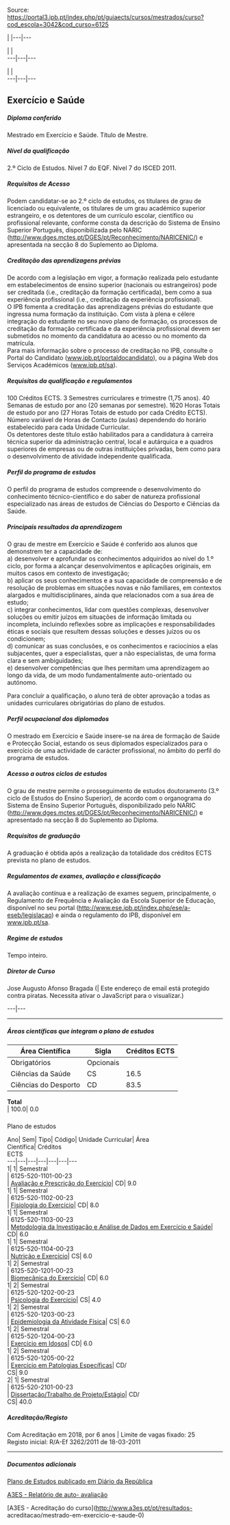 Source: https://portal3.ipb.pt/index.php/pt/guiaects/cursos/mestrados/curso?cod_escola=3042&cod_curso=6125

| |---|---  
  
| |   
---|---|---  
  
| |   
---|---|---  
  
  

## Exercício e Saúde

  

##### Diploma conferido

Mestrado em Exercício e Saúde. Título de Mestre.  
  

##### Nível da qualificação

2.º Ciclo de Estudos. Nível 7 do EQF. Nível 7 do ISCED 2011.  
  

##### Requisitos de Acesso

Podem candidatar-se ao 2.º ciclo de estudos, os titulares de grau de
licenciado ou equivalente, os titulares de um grau académico superior
estrangeiro, e os detentores de um currículo escolar, científico ou
profissional relevante, conforme consta da descrição do Sistema de Ensino
Superior Português, disponibilizada pelo NARIC
(http://www.dges.mctes.pt/DGES/pt/Reconhecimento/NARICENIC/) e apresentada na
secção 8 do Suplemento ao Diploma.  
  

##### Creditação das aprendizagens prévias

De acordo com a legislação em vigor, a formação realizada pelo estudante em
estabelecimentos de ensino superior (nacionais ou estrangeiros) pode ser
creditada (i.e., creditação da formação certificada), bem como a sua
experiência profissional (i.e., creditação da experiência profissional).  
O IPB fomenta a creditação das aprendizagens prévias do estudante que ingressa
numa formação da instituição. Com vista à plena e célere integração do
estudante no seu novo plano de formação, os processos de creditação da
formação certificada e da experiência profissional devem ser submetidos no
momento da candidatura ao acesso ou no momento da matrícula.  
Para mais informação sobre o processo de creditação no IPB, consulte o Portal
do Candidato (www.ipb.pt/portaldocandidato), ou a página Web dos Serviços
Académicos (www.ipb.pt/sa).  
  

##### Requisitos da qualificação e regulamentos

100 Créditos ECTS. 3 Semestres curriculares e trimestre (1,75 anos). 40
Semanas de estudo por ano (20 semanas por semestre). 1620 Horas Totais de
estudo por ano (27 Horas Totais de estudo por cada Crédito ECTS). Número
variável de Horas de Contacto (aulas) dependendo do horário estabelecido para
cada Unidade Curricular.  
Os detentores deste título estão habilitados para a candidatura à carreira
técnica superior da administração central, local e autárquica e a quadros
superiores de empresas ou de outras instituições privadas, bem como para o
desenvolvimento de atividade independente qualificada.  
  

##### Perfil do programa de estudos

O perfil do programa de estudos compreende o desenvolvimento do conhecimento
técnico-científico e do saber de natureza profissional especializado nas áreas
de estudos de Ciências do Desporto e Ciências da Saúde.  
  

##### Principais resultados da aprendizagem

O grau de mestre em Exercício e Saúde é conferido aos alunos que demonstrem
ter a capacidade de:  
a) desenvolver e aprofundar os conhecimentos adquiridos ao nível do 1.º ciclo,
por forma a alcançar desenvolvimentos e aplicações originais, em muitos casos
em contexto de investigação;  
b) aplicar os seus conhecimentos e a sua capacidade de compreensão e de
resolução de problemas em situações novas e não familiares, em contextos
alargados e multidisciplinares, ainda que relacionados com a sua área de
estudo;  
c) integrar conhecimentos, lidar com questões complexas, desenvolver soluções
ou emitir juízos em situações de informação limitada ou incompleta, incluindo
reflexões sobre as implicações e responsabilidades éticas e sociais que
resultem dessas soluções e desses juízos ou os condicionem;  
d) comunicar as suas conclusões, e os conhecimentos e raciocínios a elas
subjacentes, quer a especialistas, quer a não especialistas, de uma forma
clara e sem ambiguidades;  
e) desenvolver competências que lhes permitam uma aprendizagem ao longo da
vida, de um modo fundamentalmente auto-orientado ou autónomo.  
  
Para concluir a qualificação, o aluno terá de obter aprovação a todas as
unidades curriculares obrigatórias do plano de estudos.  
  
  

##### Perfil ocupacional dos diplomados

O mestrado em Exercício e Saúde insere-se na área de formação de Saúde e
Protecção Social, estando os seus diplomados especializados para o exercício
de uma actividade de carácter profissional, no âmbito do perfil do programa de
estudos.  
  

##### Acesso a outros ciclos de estudos

O grau de mestre permite o prosseguimento de estudos doutoramento (3.º ciclo
de Estudos do Ensino Superior), de acordo com o organograma do Sistema de
Ensino Superior Português, disponibilizado pelo NARIC
(http://www.dges.mctes.pt/DGES/pt/Reconhecimento/NARICENIC/) e apresentado na
secção 8 do Suplemento ao Diploma.  
  

##### Requisitos de graduação

A graduação é obtida após a realização da totalidade dos créditos ECTS
prevista no plano de estudos.  
  

##### Regulamentos de exames, avaliação e classificação

A avaliação contínua e a realização de exames seguem, principalmente, o
Regulamento de Frequência e Avaliação da Escola Superior de Educação,
disponível no seu portal
(http://www.ese.ipb.pt/index.php/ese/a-eseb/legislacao) e ainda o regulamento
do IPB, disponível em www.ipb.pt/sa.  
  

##### Regime de estudos

Tempo inteiro.  
  

##### Diretor de Curso

Jose Augusto Afonso Bragada (| Este endereço de email está protegido contra
piratas. Necessita ativar o JavaScript para o visualizar.)  
  
---|---  
  
* * *

  

##### Áreas científicas que integram o plano de estudos

Área Científica| Sigla| Créditos ECTS  
---|---|---  
Obrigatórios| Opcionais  
Ciências da Saúde| CS| 16.5| 0.0  
Ciências do Desporto| CD| 83.5| 0.0  
**Total**  
| 100.0| 0.0  
  
#####  
Plano de estudos

Ano| Sem| Tipo| Código| Unidade Curricular| Área  
Científica| Créditos  
ECTS  
---|---|---|---|---|---|---  
1| 1|  Semestral  
|  6125-520-1101-00-23  
| [Avaliação e Prescrição do
Exercício](https://guiaects.ipb.pt/GuiaEcts/PdfService?cod_escola=3042&cod_curso=6125&n_plano=520&n_disciplina=1101&n_opcao=0&ano_lect=2023&locale=1
"Avaliação e Prescrição do Exercício")| CD| 9.0  
1| 1|  Semestral  
|  6125-520-1102-00-23  
| [Fisiologia do
Exercício](https://guiaects.ipb.pt/GuiaEcts/PdfService?cod_escola=3042&cod_curso=6125&n_plano=520&n_disciplina=1102&n_opcao=0&ano_lect=2023&locale=1
"Fisiologia do Exercício")| CD| 8.0  
1| 1|  Semestral  
|  6125-520-1103-00-23  
| [Metodologia da Investigação e Análise de Dados em Exercício e
Saúde](https://guiaects.ipb.pt/GuiaEcts/PdfService?cod_escola=3042&cod_curso=6125&n_plano=520&n_disciplina=1103&n_opcao=0&ano_lect=2023&locale=1
"Metodologia da Investigação e Análise de Dados em Exercício e Saúde")| CD|
6.0  
1| 1|  Semestral  
|  6125-520-1104-00-23  
| [Nutrição e
Exercício](https://guiaects.ipb.pt/GuiaEcts/PdfService?cod_escola=3042&cod_curso=6125&n_plano=520&n_disciplina=1104&n_opcao=0&ano_lect=2023&locale=1
"Nutrição e Exercício")| CS| 6.0  
1| 2|  Semestral  
|  6125-520-1201-00-23  
| [Biomecânica do
Exercício](https://guiaects.ipb.pt/GuiaEcts/PdfService?cod_escola=3042&cod_curso=6125&n_plano=520&n_disciplina=1201&n_opcao=0&ano_lect=2023&locale=1
"Biomecânica do Exercício")| CD| 6.0  
1| 2|  Semestral  
|  6125-520-1202-00-23  
| [Psicologia do
Exercício](https://guiaects.ipb.pt/GuiaEcts/PdfService?cod_escola=3042&cod_curso=6125&n_plano=520&n_disciplina=1202&n_opcao=0&ano_lect=2023&locale=1
"Psicologia do Exercício")| CS| 4.0  
1| 2|  Semestral  
|  6125-520-1203-00-23  
| [Epidemiologia da Atividade
Física](https://guiaects.ipb.pt/GuiaEcts/PdfService?cod_escola=3042&cod_curso=6125&n_plano=520&n_disciplina=1203&n_opcao=0&ano_lect=2023&locale=1
"Epidemiologia da Atividade Física")| CS| 6.0  
1| 2|  Semestral  
|  6125-520-1204-00-23  
| [Exercício em
Idosos](https://guiaects.ipb.pt/GuiaEcts/PdfService?cod_escola=3042&cod_curso=6125&n_plano=520&n_disciplina=1204&n_opcao=0&ano_lect=2023&locale=1
"Exercício em Idosos")| CD| 6.0  
1| 2|  Semestral  
|  6125-520-1205-00-22  
| [Exercício em Patologias
Específicas](https://guiaects.ipb.pt/GuiaEcts/PdfService?cod_escola=3042&cod_curso=6125&n_plano=520&n_disciplina=1205&n_opcao=0&ano_lect=2022&locale=1
"Exercício em Patologias Específicas")| CD/  
CS| 9.0  
2| 1|  Semestral  
|  6125-520-2101-00-23  
| [Dissertação/Trabalho de
Projeto/Estágio](https://guiaects.ipb.pt/GuiaEcts/PdfService?cod_escola=3042&cod_curso=6125&n_plano=520&n_disciplina=2101&n_opcao=0&ano_lect=2023&locale=1
"Dissertação/Trabalho de Projeto/Estágio")| CD/  
CS| 40.0  
  

##### Acreditação/Registo

Com Acreditação em 2018, por 6 anos | Limite de vagas fixado: 25  
Registo inicial: R/A-Ef 3262/2011 de 18-03-2011

* * *

##### Documentos adicionais

[Plano de Estudos publicado em Diário da
República](https://guiaects.ipb.pt/GuiaEcts/PdfCursoDownloadServlet?documentoId=505)  

[A3ES - Relatório de auto-
avaliação](https://guiaects.ipb.pt/GuiaEcts/PdfCursoDownloadServlet?documentoId=1320)  

[A3ES - Acreditação do curso](http://www.a3es.pt/pt/resultados-
acreditacao/mestrado-em-exercicio-e-saude-0)  

  
  
  
